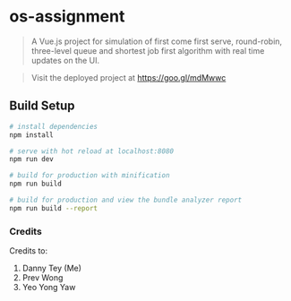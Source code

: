 # os-assignment

> A Vue.js project for simulation of first come first serve, round-robin, three-level queue and shortest job first algorithm with real time updates on the UI.

> Visit the deployed project at https://goo.gl/mdMwwc

## Build Setup

``` bash
# install dependencies
npm install

# serve with hot reload at localhost:8080
npm run dev

# build for production with minification
npm run build

# build for production and view the bundle analyzer report
npm run build --report
```
### Credits
Credits to:
1. Danny Tey (Me)
2. Prev Wong
3. Yeo Yong Yaw
